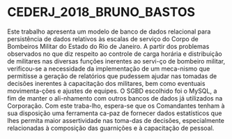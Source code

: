 # CEDERJ_2018_BRUNO_BASTOS

Este trabalho apresenta um modelo de banco de dados relacional para persistência de dados relativos às escalas de serviço do Corpo de Bombeiros Militar do Estado do Rio de Janeiro. A partir dos problemas observados no que diz respeito ao controle de carga horária e distribuição de militares nas diversas funções inerentes ao servi-ço de bombeiro militar, verificou-se a necessidade da implementação de um meca-nismo que permitisse a geração de relatórios que pudessem ajudar nas tomadas de decisões inerentes à capacitação dos militares, bem como eventuais movimenta-ções e ajustes de equipes. O SGBD escolhido foi o MySQL, a fim de manter o ali-nhamento com outros bancos de dados já utilizados na Corporação. Com este traba-lho, espera-se que os Comandantes tenham à sua disposição uma ferramenta ca-paz de fornecer dados estatísticos que lhes permita maior assertividade nas toma-das de decisões, especialmente relacionadas à composição das guarnições e à capacitação de pessoal.
